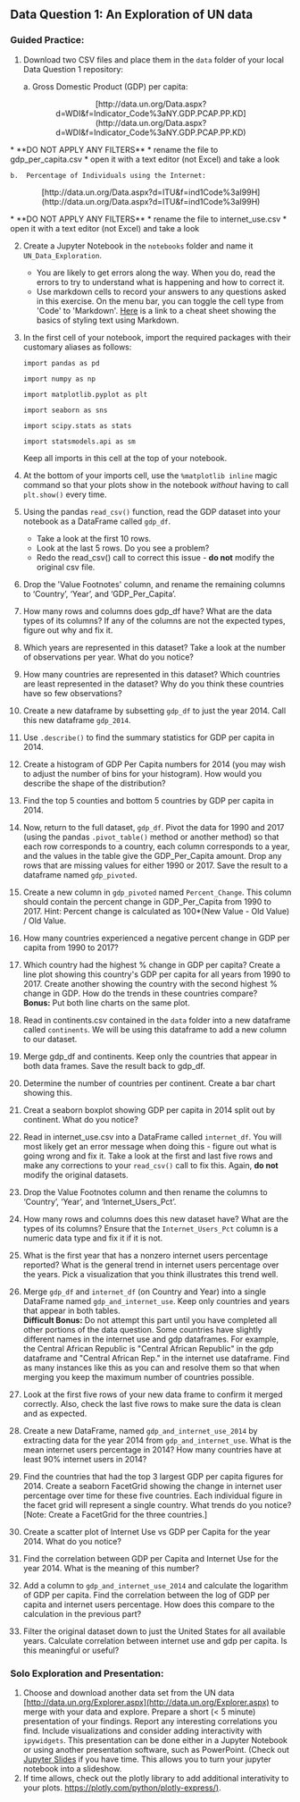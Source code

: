 ## **Data Question 1: An Exploration of UN data**

### Guided Practice:
 1.	Download two CSV files and place them in the `data` folder of your local Data Question 1 repository:
    
    a.	Gross Domestic Product (GDP) per capita: 
<p align="center">
[http://data.un.org/Data.aspx?d=WDI&f=Indicator_Code%3aNY.GDP.PCAP.PP.KD](http://data.un.org/Data.aspx?d=WDI&f=Indicator_Code%3aNY.GDP.PCAP.PP.KD)
</p>  
        * **DO NOT APPLY ANY FILTERS**
        * rename the file to gdp_per_capita.csv
        * open it with a text editor (not Excel) and take a look
    
    b.	Percentage of Individuals using the Internet: 
<p align="center">
[http://data.un.org/Data.aspx?d=ITU&f=ind1Code%3aI99H](http://data.un.org/Data.aspx?d=ITU&f=ind1Code%3aI99H)
</p>  
        * **DO NOT APPLY ANY FILTERS**
        * rename the file to internet_use.csv
        * open it with a text editor (not Excel) and take a look

2. Create a Jupyter Notebook in the `notebooks` folder and name it `UN_Data_Exploration`.
    *  You are likely to get errors along the way. When you do, read the errors to try to understand what is happening and how to correct it.
    * Use markdown cells to record your answers to any questions asked in this exercise. On the menu bar, you can toggle the cell type from 'Code' to 'Markdown'. [Here](https://www.markdownguide.org/cheat-sheet/) is a link to a cheat sheet showing the basics of styling text using Markdown.

3.	In the first cell of your notebook, import the required packages with their customary aliases as follows:

    `import pandas as pd` 
    
    `import numpy as np` 
    
    `import matplotlib.pyplot as plt` 
    
    `import seaborn as sns`
    
    `import scipy.stats as stats`
    
    `import statsmodels.api as sm`
    
    Keep all imports in this cell at the top of your notebook.
    
4.	At the bottom of your imports cell, use the `%matplotlib inline` magic command so that your plots show in the notebook _without_ having to call `plt.show()` every time.

5.	Using the pandas `read_csv()` function, read the GDP dataset into your notebook as a DataFrame called `gdp_df`. 
    * Take a look at the first 10 rows. 
    * Look at the last 5 rows. Do you see a problem?
    * Redo the read_csv() call to correct this issue - **do not** modify the original csv file.

6. Drop the 'Value Footnotes' column, and rename the remaining columns to ‘Country’, ‘Year’, and ‘GDP_Per_Capita’.

7. How many rows and columns does gdp_df have? What are the data types of its columns? If any of the columns are not the expected types, figure out why and fix it.

8. Which years are represented in this dataset? Take a look at the number of observations per year. What do you notice?

9. How many countries are represented in this dataset? Which countries are least represented in the dataset? Why do you think these countries have so few observations?

10. Create a new dataframe by subsetting `gdp_df` to just the year 2014. Call this new dataframe `gdp_2014`.

11. Use `.describe()` to find the summary statistics for GDP per capita in 2014. 

12. Create a histogram of GDP Per Capita numbers for 2014 (you may wish to adjust the number of bins for your histogram). How would you describe the shape of the distribution?

13. Find the top 5 counties and bottom 5 countries by GDP per capita in 2014.

14. Now, return to the full dataset, `gdp_df`. Pivot the data for 1990 and 2017 (using the pandas `.pivot_table()` method or another method) so that each row corresponds to a country, each column corresponds to a year, and the values in the table give the GDP_Per_Capita amount. Drop any rows that are missing values for either 1990 or 2017. Save the result to a dataframe named `gdp_pivoted`.

15. Create a new column in `gdp_pivoted` named `Percent_Change`. This column should contain the percent change in GDP_Per_Capita from 1990 to 2017. Hint: Percent change is calculated as 100*(New Value - Old Value) / Old Value.

16. How many countries experienced a negative percent change in GDP per capita from 1990 to 2017?

17. Which country had the highest % change in GDP per capita? Create a line plot showing this country's GDP per capita for all years from 1990 to 2017. Create another showing the country with the second highest % change in GDP. How do the trends in these countries compare?  
**Bonus:** Put both line charts on the same plot.

18. Read in continents.csv contained in the `data` folder into a new dataframe called `continents`. We will be using this dataframe to add a new column to our dataset.

19. Merge gdp_df and continents. Keep only the countries that appear in both data frames. Save the result back to gdp_df.

20. Determine the number of countries per continent. Create a bar chart showing this.

21. Creat a seaborn boxplot showing GDP per capita in 2014 split out by continent. What do you notice?

22. Read in internet_use.csv into a DataFrame called `internet_df`. You will most likely get an error message when doing this - figure out what is going wrong and fix it. Take a look at the first and last five rows and make any corrections to your `read_csv()` call to fix this. Again, **do not** modify the original datasets. 

23. Drop the Value Footnotes column and then rename the columns to ‘Country’, ‘Year’, and ‘Internet_Users_Pct’.

24. How many rows and columns does this new dataset have? What are the types of its columns? Ensure that the `Internet_Users_Pct` column is a numeric data type and fix it if it is not.

25. What is the first year that has a nonzero internet users percentage reported? What is the general trend in internet users percentage over the years. Pick a visualization that you think illustrates this trend well.

26. Merge `gdp_df` and `internet_df` (on Country and Year) into a single DataFrame named `gdp_and_internet_use`. Keep only countries and years that appear in both tables.  
**Difficult Bonus:** Do not attempt this part until you have completed all other portions of the data question. Some countries have slightly different names in the internet use and gdp dataframes. For example, the Central African Republic is "Central African Republic" in the gdp dataframe and "Central African Rep." in the internet use dataframe. Find as many instances like this as you can and resolve them so that when merging you keep the maximum number of countries possible.

27.	Look at the first five rows of your new data frame to confirm it merged correctly. Also, check the last five rows to make sure the data is clean and as expected.

28. Create a new DataFrame, named `gdp_and_internet_use_2014` by extracting data for the year 2014 from `gdp_and_internet_use`. What is the mean internet users percentage in 2014? How many countries have at least 90% internet users in 2014?

29. Find the countries that had the top 3 largest GDP per capita figures for 2014. Create a seaborn FacetGrid showing the change in internet user percentage over time for these five countries. Each individual figure in the facet grid will represent a single country.  What trends do you notice? [Note: Create a FacetGrid for the three countries.]

30. Create a scatter plot of Internet Use vs GDP per Capita for the year 2014. What do you notice?

31. Find the correlation between GDP per Capita and Internet Use for the year 2014. What is the meaning of this number?

32. Add a column to `gdp_and_internet_use_2014` and calculate the logarithm of GDP per capita. Find the correlation between the log of GDP per capita and internet users percentage. How does this compare to the calculation in the previous part?
 
33. Filter the original dataset down to just the United States for all available years. Calculate correlation between internet use and gdp per capita. Is this meaningful or useful?


### Solo Exploration and Presentation:
1. Choose and download another data set from the UN data [http://data.un.org/Explorer.aspx](http://data.un.org/Explorer.aspx) to merge with your data and explore. Prepare a short (< 5 minute) presentation of your findings. Report any interesting correlations you find. Include visualizations and consider adding interactivity with `ipywidgets`. This presentation can be done either in a Jupyter Notebook or using another presentation software, such as PowerPoint. (Check out [Jupyter Slides](https://medium.com/learning-machine-learning/present-your-data-science-projects-with-jupyter-slides-75f20735eb0f) if you have time. This allows you to turn your jupyter notebook into a slideshow.
2.    If time allows, check out the plotly library to add additional interativity to your plots. [https://plotly.com/python/plotly-express/)](https://plotly.com/python/plotly-express/).
